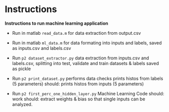 # Instructions

**Instructions to run machine learning application**

* Run in matlab `read_data.m`
for data extraction from output.csv

* Run in matlab `ml_data.m`
for data formating into inputs and labels, saved as inputs.csv and labels.csv

* Run `p2 dataset_extractor.py`
data extraction from inputs.csv and labels.csv,
splitting into test, validate and train datasets & labels
saved as pickle

* Run `p2 print_dataset.py`
performs data checks
prints histos from labels (5 parameters)
should: prints histos from inputs (5 parameters)

* Run `p2 first_perc_one_hidden_layer.py`
Machine Learning Code
should: work
should: extract weights & bias so that single inputs can be analyzed.
